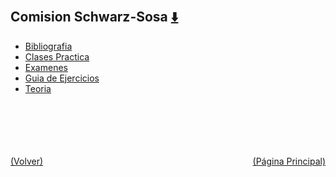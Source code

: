 
<html>
<body>
<h2>Comision Schwarz-Sosa <a href="https://downgit.github.io/#/home?url=https://github.com/Apuntes-FIUBA/Apuntes-Electronica/tree/main/95 - Computación/9504 - Analisis Numerico I/Comision Schwarz-Sosa" style="font-size:20px">  ⬇️ </a></h2>
<ul>
    <li><a href="Bibliografia">Bibliografia</a></li>
    <li><a href="Clases Practica">Clases Practica</a></li>
    <li><a href="Examenes">Examenes</a></li>
    <li><a href="Guia de Ejercicios">Guia de Ejercicios</a></li>
    <li><a href="Teoria">Teoria</a></li>
</ul>
</body>
</html>











<br><br><br><br><br><a href="../" style="float: left">(Volver)</a> <a href="https://apuntes-fiuba.github.io/Apuntes-Electronica" style="float: right">(Página Principal)</a>
